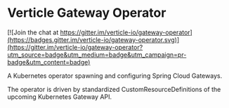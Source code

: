 # Verticle Gateway Operator

[![Join the chat at https://gitter.im/verticle-io/gateway-operator](https://badges.gitter.im/verticle-io/gateway-operator.svg)](https://gitter.im/verticle-io/gateway-operator?utm_source=badge&utm_medium=badge&utm_campaign=pr-badge&utm_content=badge)

A Kubernetes operator spawning and configuring Spring Cloud Gateways.

The operator is driven by standardized CustomResourceDefinitions of the upcoming Kubernetes Gateway API.
